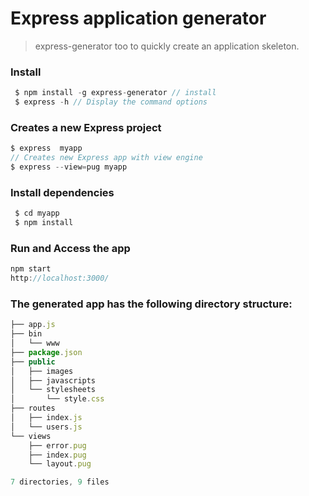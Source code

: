# Express application generator

> express-generator too  to quickly create an application skeleton.

### Install 

```js
 $ npm install -g express-generator // install
 $ express -h // Display the command options
```



### Creates a new Express project 

```js
$ express  myapp
// Creates new Express app with view engine
$ express --view=pug myapp

```



 ### Install dependencies

```js
 $ cd myapp
 $ npm install
```



### Run and Access the app

```js
npm start 
http://localhost:3000/ 
```



### The generated app has the following directory structure:

```js
├── app.js
├── bin
│   └── www
├── package.json
├── public
│   ├── images
│   ├── javascripts
│   └── stylesheets
│       └── style.css
├── routes
│   ├── index.js
│   └── users.js
└── views
    ├── error.pug
    ├── index.pug
    └── layout.pug

7 directories, 9 files
```

